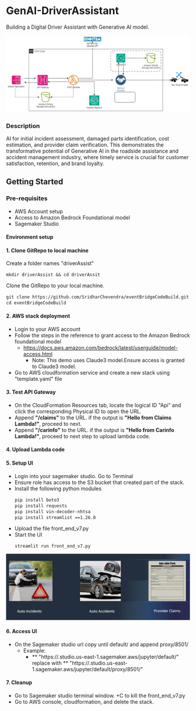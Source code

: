 # GenAI-DriverAssistant

Building a Digital Driver Assistant with Generative AI model.

![Proposed Architecture](https://github.com/SridharChevendra/GenAI-DriverAssistant/blob/b817d949f9cd9029937c3e467b4bdd16d0da4779/Incident%20Management-GenAI_Incident%20management_1.jpg)

### Description
AI for initial incident assessment, damaged parts identification, cost estimation, and provider claim verification. This demonstrates the transformative potential of Generative AI in the roadside assistance and accident management industry, where timely service is crucial for customer satisfaction, retention, and brand loyalty.
## Getting Started
### Pre-requisites
* AWS Account setup
* Access to Amazon Bedrock Foundational model
* Sagemaker Studio
 
#### Environment setup
#### 1. Clone GitRepo to local machine

Create a folder names "driverAssist"

```
mkdir driverAssist && cd driverAssit

```
Clone the GitRepo to your local machine.
```
git clone https://github.com/SridharChevendra/eventBridgeCodeBuild.git
cd eventBridgeCodeBuild
```
#### 2. AWS stack deployment
* Login to your AWS account
* Follow the steps in the reference to grant access to the Amazon Bedrock foundational model
  - https://docs.aws.amazon.com/bedrock/latest/userguide/model-access.html
    - Note: This demo uses Claude3 model.Ensure access is granted to Claude3 model.
* Go to AWS cloudformation service and create a new stack using "template.yaml" file

#### 3. Test API Gateway
* On the CloudFormation Resources tab, locate the logical ID "Api" and click the corresponding Physical ID to open the URL.
* Append **"/claims"** to the URL. if the output is **"Hello from Claims Lambda!"**, proceed to next.
* Append **"/carinfo"** to the URL. if the output is **"Hello from Carinfo Lambda!"**, proceed to next step to upload lambda code.

#### 4. Upload Lambda code

#### 5. Setup UI
* Login into your sagemaker studio. Go to Terminal
* Ensure role has access to the S3 bucket that created part of the stack.
* Install the following python modules
  ```
  pip install boto3
  pip install requests
  pip install vin-decoder-nhtsa
  pip install streamlist ==1.26.0
  ```
* Upload the file front_end_v7.py
* Start the UI
  ```
  streamlit run front_end_v7.py
  ```
![UI](https://github.com/SridharChevendra/GenAI-DriverAssistant/blob/9a56f81925c150a67897b04dedf8d0ef3f51879f/Builderspace.PNG)

#### 6. Access UI
* On the Sagemaker studio url copy until default/ and append proxy/8501/
  - Example:
    - ** "https://<xxxxx>.studio.us-east-1.sagemaker.aws/jupyter/default/" replace with
      ** "https://<xxxxx>.studio.us-east-1.sagemaker.aws/jupyter/default/proxy/8501/"
  

#### 7. Cleanup
* Go to Sagemaker studio terminal window. <Ctrl>+C to kill the front_end_v7.py
* Go to AWS console, cloudformation, and delete the stack.

